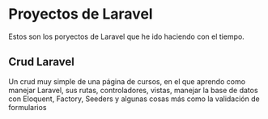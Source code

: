 # Proyectos de Laravel

Estos son los poryectos de Laravel que he ido haciendo con el tiempo.

## Crud Laravel

Un crud muy simple de una página de cursos, en el que aprendo como manejar Laravel, sus rutas, controladores, vistas, manejar la base de datos con Eloquent, Factory, Seeders y algunas cosas más como la validación de formularios
